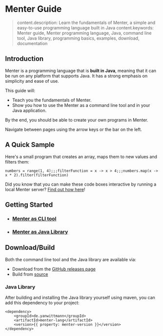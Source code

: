 # Menter Guide

> content.description: Learn the fundamentals of Menter, a simple and easy-to-use programming language built in Java
> content.keywords: Menter guide, Menter programming language, Java, command line tool, Java library, programming
> basics, examples, download, documentation

## Introduction

Menter is a programming language that is **built in Java**, meaning that it can be run on any platform that supports
Java. It has a strong emphasis on simplicity and ease of use.

This guide will:

- Teach you the fundamentals of Menter.
- Show you how to use the Menter as a command line tool and in your Java application.

By the end, you should be able to create your own programs in Menter.

Navigate between pages using the arrow keys or the bar on the left.

## A Quick Sample

Here's a small program that creates an array, maps them to new values and filters them:

```result=[1, 2, 3, 4];;;(x) -> { x > 4 };;;[6, 8]
numbers = range(1, 4);;;filterFunction = x -> x > 4;;;numbers.map(x -> x * 2).filter(filterFunction)
```

Did you know that you can make these code boxes interactive by running a local Menter server?
[Find out how here](execute_code.html)!

## Getting Started

- ### [Menter as CLI tool](execute_code.html)

- ### [Menter as Java Library](Java_getting_started.html)

## Download/Build

Both the command line tool and the Java library are available via:

- Download from the [GitHub releases page](https://github.com/YanWittmann/menter-lang/releases)
- Build from [source](https://github.com/YanWittmann/menter-lang)

### Java Library

After building and installing the Java library yourself using maven, you can add this dependency to your project:

```static---lang=xml
<dependency>
    <groupId>de.yanwittmann</groupId>
    <artifactId>menter-lang</artifactId>
    <version>{{ property: menter-version }}</version>
</dependency>
```

